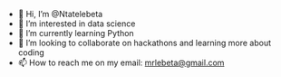- 👋 Hi, I’m @Ntatelebeta
- 👀 I’m interested in data science
- 🌱 I’m currently learning Python
- 💞️ I’m looking to collaborate on hackathons and learning more about coding
- 📫 How to reach me on my email: mrlebeta@gmail.com

<!---
Ntatelebeta/Ntatelebeta is a ✨ special ✨ repository because its `README.md` (this file) appears on your GitHub profile.
You can click the Preview link to take a look at your changes.
--->
